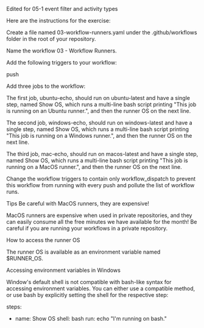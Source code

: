 
Edited for 05-1 event filter and activity types 

Here are the instructions for the exercise:

Create a file named 03-workflow-runners.yaml under the .github/workflows folder in the root of your repository.

Name the workflow 03 - Workflow Runners.

Add the following triggers to your workflow:

push

Add three jobs to the workflow:

The first job, ubuntu-echo, should run on ubuntu-latest and have a single step, named Show OS, which runs a multi-line bash script printing "This job is running on an Ubuntu runner.", and then the runner OS on the next line.

The second job, windows-echo, should run on windows-latest and have a single step, named Show OS, which runs a multi-line bash script printing "This job is running on a Windows runner.", and then the runner OS on the next line.

The third job, mac-echo, should run on macos-latest and have a single step, named Show OS, which runs a multi-line bash script printing "This job is running on a MacOS runner.", and then the runner OS on the next line.

Change the workflow triggers to contain only workflow_dispatch to prevent this workflow from running with every push and pollute the list of workflow runs.

Tips
Be careful with MacOS runners, they are expensive!

MacOS runners are expensive when used in private repositories, and they can easily consume all the free minutes we have available for the month! Be careful if you are running your workflows in a private repository.

How to access the runner OS

The runner OS is available as an environment variable named $RUNNER_OS.

Accessing environment variables in Windows

Window's default shell is not compatible with bash-like syntax for accessing environment variables. You can either use a compatible method, or use bash by explicitly setting the shell for the respective step:

steps: 
  - name: Show OS 
    shell: bash 
    run: echo "I'm running on bash."
